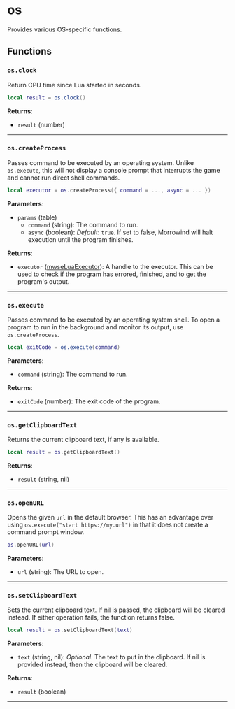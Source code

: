 <!---
	This file is autogenerated. Do not edit this file manually. Your changes will be ignored.
	More information: https://github.com/MWSE/MWSE/tree/master/docs
-->

# os

Provides various OS-specific functions.

## Functions

### `os.clock`
<div class="search_terms" style="display: none">clock</div>

Return CPU time since Lua started in seconds.

```lua
local result = os.clock()
```

**Returns**:

* `result` (number)

***

### `os.createProcess`
<div class="search_terms" style="display: none">createprocess, process</div>

Passes command to be executed by an operating system. Unlike `os.execute`, this will not display a console prompt that interrupts the game and cannot run direct shell commands.

```lua
local executor = os.createProcess({ command = ..., async = ... })
```

**Parameters**:

* `params` (table)
	* `command` (string): The command to run.
	* `async` (boolean): *Default*: `true`. If set to false, Morrowind will halt execution until the program finishes.

**Returns**:

* `executor` ([mwseLuaExecutor](../../types/mwseLuaExecutor)): A handle to the executor. This can be used to check if the program has errored, finished, and to get the program's output.

***

### `os.execute`
<div class="search_terms" style="display: none">execute</div>

Passes command to be executed by an operating system shell. To open a program to run in the background and monitor its output, use `os.createProcess`.

```lua
local exitCode = os.execute(command)
```

**Parameters**:

* `command` (string): The command to run.

**Returns**:

* `exitCode` (number): The exit code of the program.

***

### `os.getClipboardText`
<div class="search_terms" style="display: none">getclipboardtext, clipboardtext</div>

Returns the current clipboard text, if any is available.

```lua
local result = os.getClipboardText()
```

**Returns**:

* `result` (string, nil)

***

### `os.openURL`
<div class="search_terms" style="display: none">openurl, url</div>

Opens the given `url` in the default browser. This has an advantage over using `os.execute("start https://my.url")` in that it does not create a command prompt window.

```lua
os.openURL(url)
```

**Parameters**:

* `url` (string): The URL to open.

***

### `os.setClipboardText`
<div class="search_terms" style="display: none">setclipboardtext, clipboardtext</div>

Sets the current clipboard text. If nil is passed, the clipboard will be cleared instead. If either operation fails, the function returns false.

```lua
local result = os.setClipboardText(text)
```

**Parameters**:

* `text` (string, nil): *Optional*. The text to put in the clipboard. If nil is provided instead, then the clipboard will be cleared.

**Returns**:

* `result` (boolean)

***

